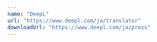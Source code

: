 ```yaml
---
name: "DeepL"
url: "https://www.deepl.com/ja/translator"
downloadUrl: "https://www.deepl.com/ja/press"
---
```

